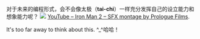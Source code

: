 
对于未来的编程形式，会不会像太极（**tai-chi**）一样充分发挥自己的设立能力和想象能力呢？
![](https://d1ohg4ss876yi2.cloudfront.net/blog/programming-productivity-depends-on-your-tools-and-language-choice/future-of-programming.jpg)
[YouTube – Iron Man 2 – SFX montage by Prologue Films](https://www.youtube.com/watch?v=VB3w5NhCicU). <br>

It's too far away to think about this. ^_^哈哈！ 
